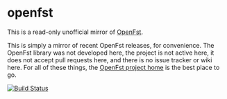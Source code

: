 # openfst
This is a read-only unofficial mirror of [OpenFst](http://openfst.org/).

This is simply a mirror of recent OpenFst releases, for convenience. The OpenFst library was not developed here, the project is not active here, it does not accept pull requests here, and there is no issue tracker or wiki here. For all of these things, the [OpenFst project home](http://openfst.org/) is the best place to go.

[![Build Status](https://travis-ci.com/mjansche/openfst.svg?branch=master)](https://travis-ci.com/mjansche/openfst)
